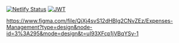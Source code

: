 [![Netlify Status](https://api.netlify.com/api/v1/badges/d056aee0-8721-477f-a702-352492d07786/deploy-status)](https://app.netlify.com/sites/own-money/deploys)
[![JWT](https://jwt.io/img/badge-compatible.svg)](https://jwt.io/img/badge-compatible.svg)

https://www.figma.com/file/QjXj4svS12dHBlg2CNvZEz/Expenses-Management?type=design&node-id=3%3A295&mode=design&t=uI93XFcp1jVBqYSy-1
